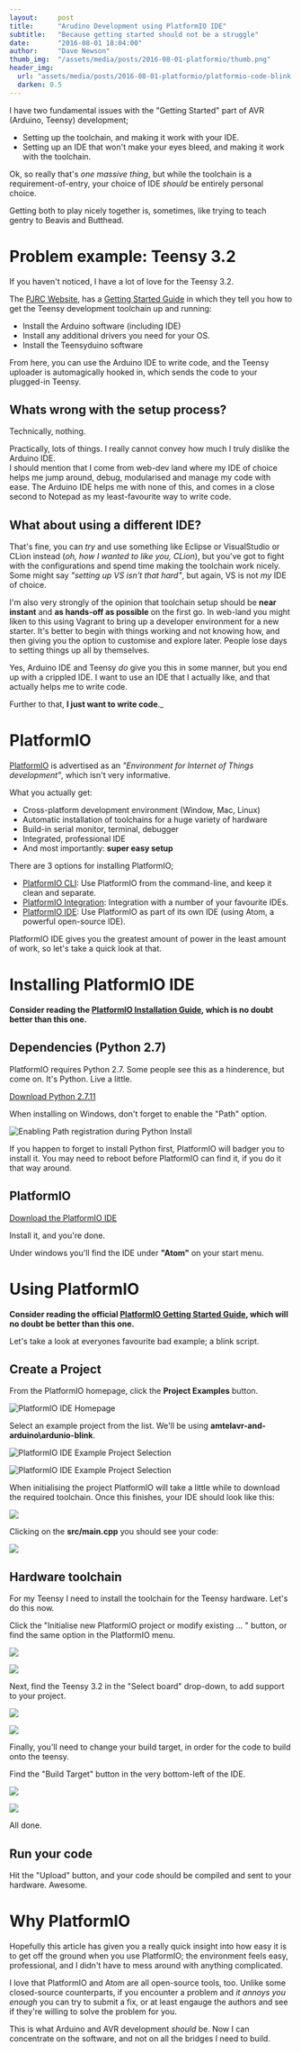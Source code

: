 ```yaml
---
layout:     post
title:      "Arudino Development using PlatformIO IDE"
subtitle:   "Because getting started should not be a struggle"
date:       "2016-08-01 18:04:00"
author:     "Dave Newson"
thumb_img:  "/assets/media/posts/2016-08-01-platformio/thumb.png"
header_img:
  url: "assets/media/posts/2016-08-01-platformio/platformio-code-blink.png"
  darken: 0.5
---
```


I have two fundamental issues with the "Getting Started" part of AVR (Arduino, Teensy) development;

 - Setting up the toolchain, and making it work with your IDE.
 - Setting up an IDE that won't make your eyes bleed, and making it work with the toolchain.

Ok, so really that's _one massive thing_, but while the toolchain is a requirement-of-entry, your 
choice of IDE _should_ be entirely personal choice.

Getting both to play nicely together is, sometimes, like trying to teach gentry to Beavis and Butthead.
 
# Problem example: Teensy 3.2

If you haven't noticed, I have a lot of love for the Teensy 3.2.  

The [PJRC Website](https://www.pjrc.com/), has a [Getting Started Guide](https://www.pjrc.com/teensy/loader.html) 
in which they tell you how to get the Teensy development toolchain up and running:

 - Install the Arduino software (including IDE)
 - Install any additional drivers you need for your OS.
 - Install the Teensyduino software
 
From here, you can use the Arduino IDE to write code, and the Teensy uploader is automagically hooked in, 
which sends the code to your plugged-in Teensy.

## Whats wrong with the setup process?

Technically, nothing.

Practically, lots of things. I really cannot convey how much I truly dislike the Arduino IDE.  
I should mention that I come from web-dev land where my IDE of choice helps me jump around, 
debug, modularised and manage my code with ease. The Arduino IDE helps me with none of this, 
and comes in a close second to Notepad as my least-favourite way to write code.

## What about using a different IDE?

That's fine, you can _try_ and use something like Eclipse or VisualStudio or CLion instead (_oh, how I wanted to like you, CLion_), 
but you've got to fight with the configurations and spend time making the toolchain work nicely.  
Some might say _"setting up VS isn't that hard"_, but again, VS is not _my_ IDE of choice.

I'm also very strongly of the opinion that toolchain setup should be **near instant** and **as hands-off as possible** on the first go.
In web-land you might liken to this using Vagrant to bring up a developer environment for a new starter. It's better to begin with 
things working and not knowing how, and then giving you the option to customise and explore later.  People lose days to setting things up
all by themselves.

Yes, Arduino IDE and Teensy _do_ give you this in some manner, but you end up with a crippled IDE. 
I want to use an IDE that I actually like, and that actually helps me to write code.

Further to that, **I just want to write code**._

# PlatformIO

[PlatformIO](http://platformio.org) is advertised as an _"Environment for Internet of Things development"_, which isn't
very informative.  

What you actually get:

 - Cross-platform development environment (Window, Mac, Linux)
 - Automatic installation of toolchains for a huge variety of hardware
 - Build-in serial monitor, terminal, debugger
 - Integrated, professional IDE 
 - And most importantly: **super easy setup**

There are 3 options for installing PlatformIO;

 - [PlatformIO CLI](http://platformio.org/get-started/cli): Use PlatformIO from the command-line, and keep it clean and separate.
 - [PlatformIO Integration](http://platformio.org/get-started/integration): Integration with a number of your favourite IDEs.
 - [PlatformIO IDE](http://platformio.org/platformio-ide): Use PlatformIO as part of its own IDE (using Atom, a powerful open-source IDE).

PlatformIO IDE gives you the greatest amount of power in the least amount of work, so let's take a quick look at that.
 
# Installing PlatformIO IDE

**Consider reading the [PlatformIO Installation Guide](http://docs.platformio.org/en/latest/ide/atom.html#installation), 
which is no doubt better than this one.**

## Dependencies (Python 2.7)

PlatformIO requires Python 2.7.  Some people see this as a hinderence, but come on. It's Python. Live a little.

<div class="text-center"><a href="https://www.python.org/downloads/release/python-2711/" target="_blank" class="btn btn-primary">Download Python 2.7.11</a></div>

When installing on Windows, don't forget to enable the "Path" option.

![Enabling Path registration during Python Install](/assets/media/posts/2016-08-01-platformio/python-path.png)

If you happen to forget to install Python first, PlatformIO will badger you to install it. 
You may need to reboot before PlatformIO can find it, if you do it that way around.

## PlatformIO

<div class="text-center"><a href="http://platformio.org/platformio-ide" target="_blank" class="btn btn-primary">Download the PlatformIO IDE</a></div>

Install it, and you're done.  

Under windows you'll find the IDE under **"Atom"** on your start menu.

# Using PlatformIO

**Consider reading the official [PlatformIO Getting Started Guide](http://docs.platformio.org/en/latest/ide/atom.html#quick-start), which
will no doubt be better than this one.**

Let's take a look at everyones favourite bad example; a blink script.

## Create a Project

From the PlatformIO homepage, click the **Project Examples** button.

![PlatformIO IDE Homepage](/assets/media/posts/2016-08-01-platformio/platformio-home-installed.png)

Select an example project from the list. We'll be using **amtelavr-and-arduino\ardunio-blink**.

![PlatformIO IDE Example Project Selection](/assets/media/posts/2016-08-01-platformio/platformio-project-add.png)

![PlatformIO IDE Example Project Selection](/assets/media/posts/2016-08-01-platformio/platformio-project-select-options.png)

When initialising the project PlatformIO will take a little while to download the required toolchain.
Once this finishes, your IDE should look like this:

![](/assets/media/posts/2016-08-01-platformio/platformio-code-installed.png)

Clicking on the **src/main.cpp** you should see your code:

![](/assets/media/posts/2016-08-01-platformio/platformio-code-blink.png)

## Hardware toolchain

For my Teensy I need to install the toolchain for the Teensy hardware. Let's do this now.

Click the "Initialise new PlatformIO project or modify existing ... " button, or find the same option in the PlatformIO menu.

![](/assets/media/posts/2016-08-01-platformio/platformio-project-button.png)

![](/assets/media/posts/2016-08-01-platformio/platformio-project-menu.png)

Next, find the Teensy 3.2 in the "Select board" drop-down, to add support to your project.

![](/assets/media/posts/2016-08-01-platformio/platformio-build-target-select-options.png)

![](/assets/media/posts/2016-08-01-platformio/platformio-build-target-select.png)

Finally, you'll need to change your build target, in order for the code to build onto the teensy.

Find the "Build Target" button in the very bottom-left of the IDE.

![](/assets/media/posts/2016-08-01-platformio/platformio-build-target-button.png)

![](/assets/media/posts/2016-08-01-platformio/platformio-build-target.png)

All done. 

## Run your code

Hit the "Upload" button, and your code should be compiled and sent to your hardware. Awesome.

# Why PlatformIO

Hopefully this article has given you a really quick insight into how easy it is to get off the ground when you use
PlatformIO; the environment feels easy, professional, and I didn't have to mess around with anything complicated.

I love that PlatformIO and Atom are all open-source tools, too. Unlike some closed-source counterparts, if you
encounter a problem and _it annoys you enough_ you can try to submit a fix, or at least engauge the authors
and see if they're willing to solve the problem for you.

This is what Arduino and AVR development _should_ be.  Now I can concentrate on the software, and not on all the
bridges I need to build.

